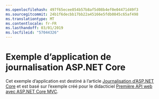```yaml
---
ms.openlocfilehash: 497f65ecee854b57b8af5d08b4ef0e04471d49f3
ms.sourcegitcommit: 24b1f6decbb17bb22a45166e5fdb0845c65af498
ms.translationtype: MT
ms.contentlocale: fr-FR
ms.lasthandoff: 03/01/2019
ms.locfileid: "57044326"
---
```

# <a name="aspnet-core-logging-sample-application"></a>Exemple d’application de journalisation ASP.NET Core

Cet exemple d’application est destiné à l’article [Journalisation d’ASP.NET Core](https://docs.microsoft.com/aspnet/core/fundamentals/logging/index) et est basé sur l’exemple créé pour le didacticiel [Première API web avec ASP.NET Core MVC](https://docs.microsoft.com/aspnet/core/tutorials/first-web-api).
